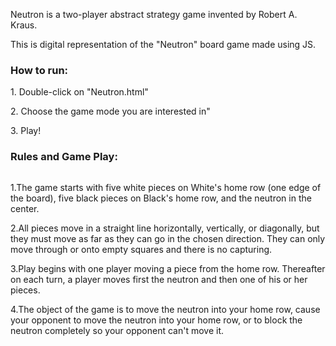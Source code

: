 <p>Neutron is a two-player abstract strategy game invented by Robert A. Kraus.</p>
<p>This is digital representation of the "Neutron" board game made using JS.</p>

<h3>How to run:</h3>
<p>1. Double-click on "Neutron.html"</p>
<p>2. Choose the game mode you are interested in"</p>
<p>3. Play!</p>

<h3 style="margin-bottom: 0">Rules and Game Play:</h3> <br>
<p>1.The game starts with five white pieces on White's home row (one edge of the board), five black pieces on Black's home row, and the neutron in the center. </p>
<p>2.All pieces move in a straight line horizontally, vertically, or diagonally, but they must move as far as they can go in the chosen direction. They can only move through or onto empty squares and there is no capturing.</p>
<p>3.Play begins with one player moving a piece from the home row. Thereafter on each turn, a player moves first the neutron and then one of his or her pieces.</p>
<p>4.The object of the game is to move the neutron into your home row, cause your opponent to move the neutron into your home row, or to block the neutron completely so your opponent can't move it.</p>
